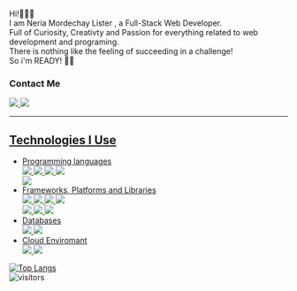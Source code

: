 Hi!🙋🏻‍♂️<br/>
I am Neria Mordechay Lister , a Full-Stack Web Developer.<br/>
Full of Curiosity, Creativty and Passion for everything related to web development and programing.<br/>
There is nothing like the feeling of succeeding in a challenge!<br/>
So i'm READY! 💪🏻

<h3>Contact Me </h3>
<p>

<a href="https://www.linkedin.com/in/neriamlister/" rel="nofollow">
<img src="https://img.shields.io/badge/LinkedIn-0077B5?style=for-the-badge&logo=linkedin&logoColor=white" href="https://www.linkedin.com/in/neriamlister/"/
style="max-width:100%">

<a href="mailto:nerialister@gmail.com" rel="nofollow">
<img src="https://img.shields.io/badge/Gmail-D14836?style=for-the-badge&logo=gmail&logoColor=white" href="nerialister@gmail.com"/
style="max-width:100%">


<hr>

<h2> Technologies I Use </h2>
<ul>
  <li>
    Programming languages
  </li>
<img src="https://img.shields.io/badge/HTML5-E34F26?style=for-the-badge&logo=html5&logoColor=white" /
style="max-width:100%">
<img src="https://img.shields.io/badge/CSS3-1572B6?style=for-the-badge&logo=css3&logoColor=white" /
style="max-width:100%">
<img src="https://img.shields.io/badge/JavaScript-323330?style=for-the-badge&logo=javascript&logoColor=F7DF1E" /
style="max-width:100%">
<img src="https://img.shields.io/badge/TypeScript-007ACC?style=for-the-badge&logo=typescript&logoColor=white" /
     style="max-width:100%"></br>
<img src="https://img.shields.io/badge/C%23-239120?style=for-the-badge&logo=c-sharp&logoColor=white" style="max-width:100%">
  <li>
    Frameworks, Platforms and Libraries
  </li>
<img src="https://img.shields.io/badge/Bootstrap-563D7C?style=for-the-badge&logo=bootstrap&logoColor=white" /
style="max-width:100%">
<img src="https://img.shields.io/badge/React-20232A?style=for-the-badge&logo=react&logoColor=61DAFB" /
style="max-width:100%">
<img src="https://img.shields.io/badge/Redux-593D88?style=for-the-badge&logo=redux&logoColor=white" style="max-width:100%">
<img src="https://img.shields.io/badge/Angular-DD0031?style=for-the-badge&logo=angular&logoColor=white" /
style="max-width:100%"><br/>
<img src="https://img.shields.io/badge/.NET-512BD4?style=for-the-badge&logo=dotnet&logoColor=white" style="max-width:100%">  
<img src="https://img.shields.io/badge/Node.js-339933?style=for-the-badge&logo=nodedotjs&logoColor=white" style="max-width:100%">
<img src="https://img.shields.io/badge/Express.js-000000?style=for-the-badge&logo=express&logoColor=teal" style="max-width:100%">
  

 <li>
    Databases
  </li>
<img src="https://img.shields.io/badge/MongoDB-4EA94B?style=for-the-badge&logo=mongodb&logoColor=white" style="max-width:100%">
<img src="https://img.shields.io/badge/Microsoft%20SQL%20Sever-CC2927?style=for-the-badge&logo=microsoft%20sql%20server&logoColor=white" style="max-width:100%">


<li>
  Cloud Enviromant 
</li>
<img src="https://img.shields.io/badge/Google%20Cloud-%234285F4.svg?logo=google-cloud&logoColor=white" style="max-width:100%">
<img src="https://custom-icon-badges.demolab.com/badge/AWS-%23FF9900.svg?logo=aws&logoColor=white" style="max-width:100%">
</ul>

  

  
  


[![Top Langs](https://github-readme-stats.vercel.app/api/top-langs/?username=Neria28&layout=compact&theme=radical)](https://github.com/anuraghazra/github-readme-stats)<br/>
![visitors](https://visitor-badge.laobi.icu/badge?page_id=Neria28.visitor-badge)






